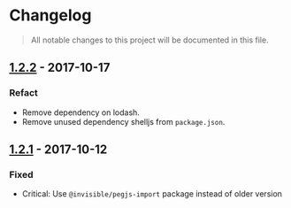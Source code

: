 # Changelog

> All notable changes to this project will be documented in this file.

## [1.2.2] - 2017-10-17
### Refact
  - Remove dependency on lodash.
  - Remove unused dependency shelljs from `package.json`.

[1.2.2]: https://github.com/invisible-tech/merge-parsers/compare/v1.2.1...v1.2.2

## [1.2.1] - 2017-10-12
### Fixed
  - Critical: Use `@invisible/pegjs-import` package instead of older version

[1.2.1]: https://github.com/invisible-tech/merge-parsers/compare/v1.2.0...v1.2.1
